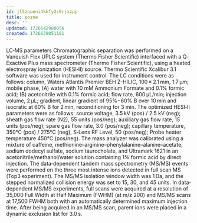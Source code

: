 ```yaml
---
id: jl5znueni4kkfy2s0rjxzpp
title: posne
desc: ''
updated: 1726642980056
created: 1726639051181
---
```


LC‐MS parameters Chromatographic separation was performed on a Vanquish Flex UPLC system (Thermo Fisher Scientific) interfaced with a Q‐Exactive Plus mass spectrometer (Thermo Fisher Scientific), using a heated electrospray ionization (HESI‐II) source. Thermo Scientific Xcalibur 3.1 software was used for instrument control. The LC conditions were as follows: column, Waters Atlantis Premier BEH Z-HILIC, 100 × 2.1 mm, 1.7 μm; mobile phase, (A) water with 10 mM Ammonium Formate and 0.1% formic acid; (B) acetonitrile with 0.1% formic acid; flow rate, 600 μL/min; injection volume, 2 μL; gradient, linear gradient of 95%−60% B over 10 min and isocratic at 60% B for 2 min, reconditioning for 3 min. The optimized HESI‐II parameters were as follows: source voltage, 3.5 kV (pos) / 2.5 kV (neg); sheath gas flow rate (N2), 55 units (pos/neg); auxiliary gas flow rate, 15 units (pos/neg); spare gas flow rate, 3.0 (pos/neg); capillary temperature, 350°C (pos) / 275°C (neg), S‐Lens RF Level, 50 (pos/neg); Probe heater temperature 450°C (pos/neg). The mass analyzer was calibrated using a mixture of caffeine, methionine–arginine–phenylalanine–alanine–acetate, sodium dodecyl sulfate, sodium taurocholate, and Ultramark 1621 in an acetonitrile/methanol/water solution containing 1% formic acid by direct injection. The data‐dependent tandem mass spectrometry (MS/MS) events were performed on the three most intense ions detected in full scan MS (Top3 experiment). The MS/MS isolation window width was 1 Da, and the stepped normalized collision energy was set to 15, 30, and 45 units. In data‐dependent MS/MS experiments, full scans were acquired at a resolution of 35,000 Full Width at Half Maximum (FWHM) (at m/z 200) and MS/MS scans at 17,500 FWHM both with an automatically determined maximum injection time. After being acquired in an MS/MS scan, parent ions were placed in a dynamic exclusion list for 3.0 s.